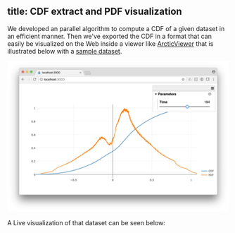 title: CDF extract and PDF visualization 
---

We developed an parallel algorithm to compute a CDF of a given dataset in an efficient manner.
Then we've exported the CDF in a format that can easily be visualized on the Web inside a viewer like [ArcticViewer](https://kitware.github.io/arctic-viewer/) that is illustrated below with a [sample dataset](/summarization/data/oscillator-cdf.tgz).

![CDF](./images/cdf-pdf.jpg)

A Live visualization of that dataset can be seen below:

<div class='volume-viewer' style='position: relative; width: 100%; height: 600px; border-radius: 5px; overflow: hidden;'></div>
<script type="text/javascript" src="/summarization/docs/three.js"></script>
<script type="text/javascript" src="/summarization/docs/viewer.js"></script>
<script type="text/javascript">
    ArcticViewer.load('/summarization/data/oscillator-cdf/index.json', document.querySelector('.volume-viewer'));
</script>
